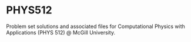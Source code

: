 # PHYS512
Problem set solutions and associated files for Computational Physics with Applications (PHYS 512) @ McGill University.
